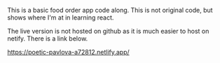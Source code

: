 This is a basic food order app code along. This is not original code, but shows where I'm at in learning react. 

The live version is not hosted on github as it is much easier to host on netify. There is a link below.

https://poetic-pavlova-a72812.netlify.app/

